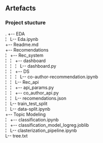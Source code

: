 ## Artefacts

### Project stucture
.
+-- EDA  
¦   L-- Eda.ipynb  
+-- Readme.md  
+-- Recomendations  
¦   +-- Rec_system  
¦   ¦   +-- dashboard  
¦   ¦   ¦   L-- dashboard.py  
¦   ¦   +-- DS  
¦   ¦   ¦   L-- co-author-recommendation.ipynb  
¦   ¦   L-- Rec_api  
¦   ¦       +-- api_params.py  
¦   ¦       +-- co_author_api.py  
¦   ¦       L-- recomendations.json  
¦   L-- train_test_split  
¦       L-- data-split.ipynb  
+-- Topic Modeling  
¦   +-- classification.ipynb  
¦   +-- classification_model_logreg.joblib  
¦   L-- clasterization_pipeline.ipynb  
L-- tree.txt  
